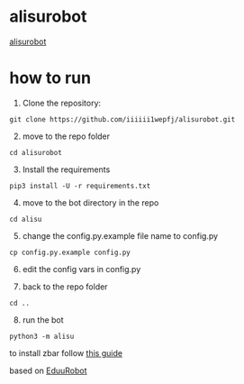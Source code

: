 # alisurobot
[alisurobot](https://t.me/alisurobot)

# how to run

1. Clone the repository:
```
git clone https://github.com/iiiiii1wepfj/alisurobot.git
```

2. move to the repo folder

```
cd alisurobot
```

3. Install the requirements

```
pip3 install -U -r requirements.txt
```

4. move to the bot directory in the repo

```
cd alisu
```

5. change the config.py.example file name to config.py

```
cp config.py.example config.py
```

6. edit the config vars in config.py

7. back to the repo folder

```
cd ..
```
8. run the bot

```
python3 -m alisu
```

to install zbar follow [this guide](https://github.com/NaturalHistoryMuseum/pyzbar#installation)


based on [EduuRobot](https://github.com/AmanoTeam/EduuRobot)
